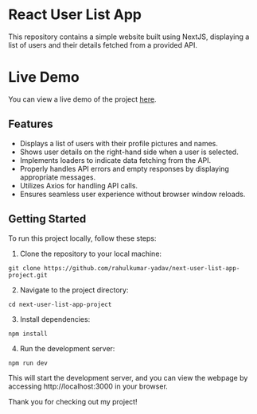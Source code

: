 # React User List App

This repository contains a simple website built using NextJS, displaying a list of users and their details fetched from a provided API.

# Live Demo

You can view a live demo of the project [here](https://react-user-list-app-project.netlify.app/).

## Features

- Displays a list of users with their profile pictures and names.
- Shows user details on the right-hand side when a user is selected.
- Implements loaders to indicate data fetching from the API.
- Properly handles API errors and empty responses by displaying appropriate messages.
- Utilizes Axios for handling API calls.
- Ensures seamless user experience without browser window reloads.

## Getting Started

To run this project locally, follow these steps:

1. Clone the repository to your local machine:

```
git clone https://github.com/rahulkumar-yadav/next-user-list-app-project.git
```

2. Navigate to the project directory:

```
cd next-user-list-app-project
```

3. Install dependencies:

```
npm install
```

4. Run the development server:

```
npm run dev
```

This will start the development server, and you can view the webpage by accessing http://localhost:3000 in your browser.

Thank you for checking out my project!
